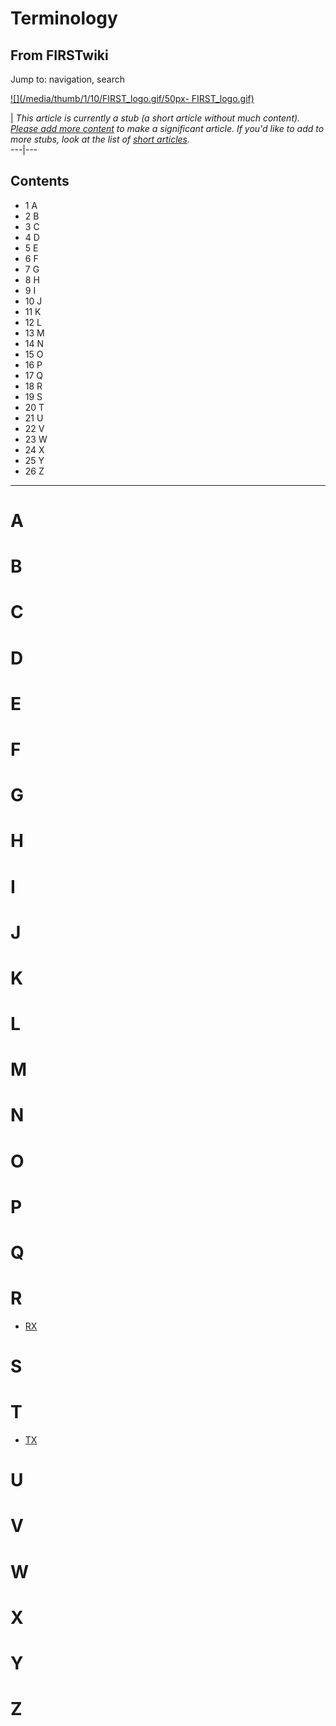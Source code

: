 # Terminology

## From FIRSTwiki

Jump to: navigation, search

[![](/media/thumb/1/10/FIRST_logo.gif/50px-
FIRST_logo.gif)](Image:FIRST_logo.gif)

| _This article is currently a stub (a short article without much content). [Please add more content](http://www.firstwiki.net/index.php?title=Terminology&action=edit "http://www.firstwiki.net/index.php?title=Terminology&action=edit") to make a significant article. If you'd like to add to more stubs, look at the list of [short articles](Special:Shortpages "Special:Shortpages")._<br>
---|---

## Contents

- 1 A
- 2 B
- 3 C
- 4 D
- 5 E
- 6 F
- 7 G
- 8 H
- 9 I
- 10 J
- 11 K
- 12 L
- 13 M
- 14 N
- 15 O
- 16 P
- 17 Q
- 18 R
- 19 S
- 20 T
- 21 U
- 22 V
- 23 W
- 24 X
- 25 Y
- 26 Z

--------------------------------------------------------------------------------

# A

# B

# C

# D

# E

# F

# G

# H

# I

# J

# K

# L

# M

# N

# O

# P

# Q

# R

- [RX](RX "RX")

# S

# T

- [TX](TX "TX")

# U

# V

# W

# X

# Y

# Z
